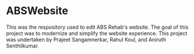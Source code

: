 # ABSWebsite

This was the respository used to edit ABS Rehab's website. The goal of this project was to modernize and simplify the website experience. This project was undertaken by Prajeet Sangamnerkar, Rahul Koul, and Aniruth Senthilkumar.
